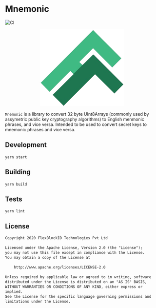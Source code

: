 # Mnemonic

![CI](https://github.com/FlexFinTx/mnemonic/workflows/CI/badge.svg)

<p align="center">
  <img src="./flexfintx-green-logo.png"/>
</p>

`Mnemonic` is a library to convert 32 byte UInt8Arrays (commonly used by assymetric public key cryptography algorithms) to English menmonic phrases, and vice versa. Intended to be used to convert secret keys to mnemonic phrases and vice versa.

## Development

`yarn start`

## Building

`yarn build`

## Tests

`yarn lint`

## License

```
Copyright 2020 FlexBlockID Technologies Pvt Ltd

Licensed under the Apache License, Version 2.0 (the "License");
you may not use this file except in compliance with the License.
You may obtain a copy of the License at

    http://www.apache.org/licenses/LICENSE-2.0

Unless required by applicable law or agreed to in writing, software
distributed under the License is distributed on an "AS IS" BASIS,
WITHOUT WARRANTIES OR CONDITIONS OF ANY KIND, either express or implied.
See the License for the specific language governing permissions and
limitations under the License.
```
